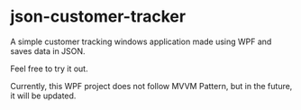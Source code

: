 # json-customer-tracker

A simple customer tracking windows application made using WPF and saves data in JSON.

Feel free to try it out.

Currently, this WPF project does not follow MVVM Pattern, but in the future, it will be updated.
